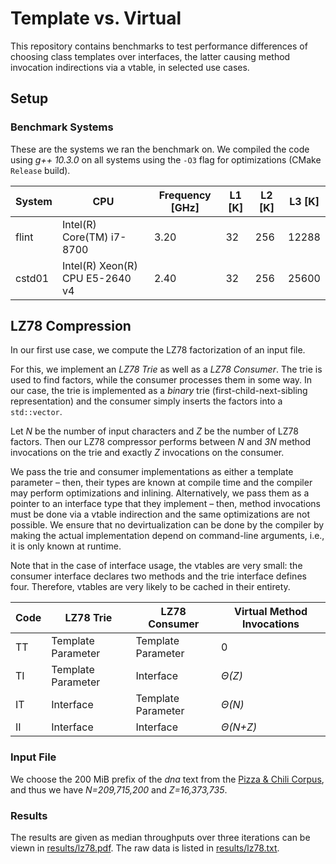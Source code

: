 # Template vs. Virtual

This repository contains benchmarks to test performance differences of choosing class templates over interfaces, the latter causing method invocation indirections via a vtable, in selected use cases.

## Setup

### Benchmark Systems

These are the systems we ran the benchmark on. We compiled the code using *g++ 10.3.0* on all systems using the `-O3` flag for optimizations (CMake `Release` build).

| System | CPU                             | Frequency [GHz] | L1 [K] | L2 [K] | L3 [K] |
| ------ | ------------------------------- | --------------- | ------ | ------ | ------ |
| flint  | Intel(R) Core(TM) i7-8700       | 3.20            | 32     | 256    | 12288  |
| cstd01 | Intel(R) Xeon(R) CPU E5-2640 v4 | 2.40            | 32     | 256    | 25600  |

## LZ78 Compression

In our first use case, we compute the LZ78 factorization of an input file.

For this, we implement an *LZ78 Trie* as well as a *LZ78 Consumer*. The trie is used to find factors, while the consumer processes them in some way. In our case, the trie is implemented as a *binary* trie (first-child-next-sibling representation) and the consumer simply inserts the factors into a `std::vector`.

Let *N* be the number of input characters and *Z* be the number of LZ78 factors. Then our LZ78 compressor performs between *N* and *3N* method invocations on the trie and exactly *Z* invocations on the consumer.

We pass the trie and consumer implementations as either a template parameter &ndash; then, their types are known at compile time and the compiler may perform optimizations and inlining. Alternatively, we pass them as a pointer to an interface type that they implement &ndash; then, method invocations must be done via a vtable indirection and the same optimizations are not possible. We ensure that no devirtualization can be done by the compiler by making the actual implementation depend on command-line arguments, i.e., it is only known at runtime.

Note that in the case of interface usage, the vtables are very small: the consumer interface declares two methods and the trie interface defines four. Therefore, vtables are very likely to be cached in their entirety.

| Code | LZ78 Trie          | LZ78 Consumer      | Virtual Method Invocations |
| ---- | ------------------ | ------------------ | -------------------------- |
| TT   | Template Parameter | Template Parameter | 0                          |
| TI   | Template Parameter | Interface          | *Θ(Z)*                     |
| IT   | Interface          | Template Parameter | *Θ(N)*                     |
| II   | Interface          | Interface          | *Θ(N+Z)*                   |

### Input File

We choose the 200 MiB prefix of the *dna* text from the [Pizza & Chili Corpus](http://pizzachili.dcc.uchile.cl/), and thus we have *N=209,715,200* and *Z=16,373,735*.

### Results

The results are given as median throughputs over three iterations can be viewn in [results/lz78.pdf](results/lz78.pdf). The raw data is listed in [results/lz78.txt](results/lz78.txt).
